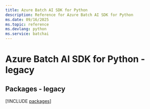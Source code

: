 ```yaml
---
title: Azure Batch AI SDK for Python
description: Reference for Azure Batch AI SDK for Python
ms.date: 09/16/2025
ms.topic: reference
ms.devlang: python
ms.service: batchai
---
```

# Azure Batch AI SDK for Python - legacy
## Packages - legacy
[!INCLUDE [packages](batch-ai-index.md)]